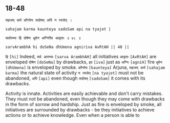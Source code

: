 ## 18-48


```shloka-sa
सहजम् कर्म कौन्तेय सदोषम् अपि न त्यजेत् ।
```
```shloka-sa-hk
sahajam karma kaunteya sadoSam api na tyajet |
```
```shloka-sa
सर्वारम्भा हि दोषेण धूमेन अग्निरिव आवृताः ॥ ४८ ॥
```
```shloka-sa-hk
sarvArambhA hi doSeNa dhUmena agniriva AvRtAH || 48 ||
```

`हि` `[hi]` Indeed, `सर्व आरम्भाः` `[sarva ArambhAH]` all initiatives `आवृताः` `[AvRtAH]` are enveloped `दोषेण` `[doSeNa]` by drawbacks, `इव` `[iva]` just as `अग्निः` `[agniH]` fire `धूमेन` `[dhUmena]` is enveloped by smoke. `कौन्तेय` `[kaunteya]` Arjuna, `सहजम् कर्म` `[sahajam karma]` the natural state of activity `न त्यजेत्` `[na tyajet]` must not be abandoned, `अपि` `[api]` even though `सदोषम्` `[sadoSam]` it comes with its drawbacks.

Activity is innate. Activities are easily achievable and don't carry mistakes. They must not be abandoned, even though they may come with drawbacks in the form of sorrow and hardship. 
Just as fire is enveloped by smoke, all initiatives are surrounded by drawbacks - be they initiatives to achieve actions or to achieve knowledge.
Even when a person is able to 

